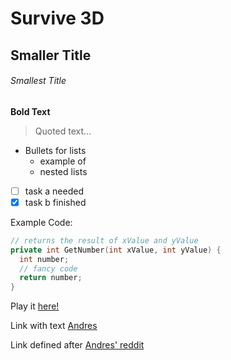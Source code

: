 # Survive 3D
## Smaller Title
###### Smallest Title

**Bold Text**

> Quoted text...

- Bullets for lists
  * example of
  - nested lists

- [ ] task a needed
- [x] task b finished

Example Code:
```cpp
// returns the result of xValue and yValue
private int GetNumber(int xValue, int yValue) {
  int number;
  // fancy code
  return number;
}
```


Play it [here!](https://soggyboystudios.itch.io/survive-3d "Soggy Boy Studios")

Link with text [Andres](https://github.com/Andres-Delgado "Andres Delgado's GitHub page")     

Link defined after [Andres' reddit]


[Andres' reddit]: https://www.reddit.com/user/SoggyBoi27

